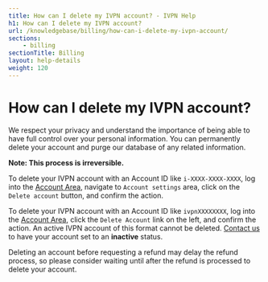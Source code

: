 ```yaml
---
title: How can I delete my IVPN account? - IVPN Help
h1: How can I delete my IVPN account?
url: /knowledgebase/billing/how-can-i-delete-my-ivpn-account/
sections:
    - billing
sectionTitle: Billing
layout: help-details
weight: 120
---
```

# How can I delete my IVPN account?

We respect your privacy and understand the importance of being able to have full control over your personal information. You can permanently delete your account and purge our database of any related information.

**Note: This process is irreversible.**

To delete your IVPN account with an Account ID like `i-XXXX-XXXX-XXXX`, log into the [Account Area](/account/login/#id), navigate to `Account settings` area, click on the `Delete account` button, and confirm the action. 

To delete your IVPN account with an Account ID like `ivpnXXXXXXXX`, log into the [Account Area](/account/login/#email), click the `Delete Account` link on the left, and confirm the action.  An active IVPN account of this format cannot be deleted.  [Contact us](/contactus/) to have your account set to an **inactive** status.

Deleting an account before requesting a refund may delay the refund process, so please consider waiting until after the refund is processed to delete your account.

